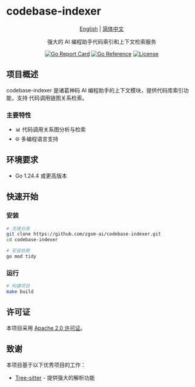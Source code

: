 # codebase-indexer

<div align="center">

[English](./README.md) | [简体中文](./README_zh.md)

强大的 AI 编程助手代码索引和上下文检索服务

[![Go Report Card](https://goreportcard.com/badge/github.com/zgsm-ai/codebase-indexer)](https://goreportcard.com/report/github.com/zgsm-ai/codebase-indexer)
[![Go Reference](https://pkg.go.dev/badge/github.com/zgsm-ai/codebase-indexer.svg)](https://pkg.go.dev/github.com/zgsm-ai/codebase-indexer)
[![License](https://img.shields.io/github/license/zgsm-ai/codebase-indexer)](LICENSE)

</div>

## 项目概述

codebase-indexer 是诸葛神码 AI 编程助手的上下文模块，提供代码库索引功能，支持 代码调用链图关系检索。

### 主要特性

- 📊 代码调用关系图分析与检索
- 🌐 多编程语言支持

## 环境要求

- Go 1.24.4 或更高版本

## 快速开始

### 安装

```bash
# 克隆仓库
git clone https://github.com/zgsm-ai/codebase-indexer.git
cd codebase-indexer

# 安装依赖
go mod tidy
```

### 运行

```bash
# 构建项目
make build

```

## 许可证

本项目采用 [Apache 2.0 许可证](LICENSE)。

## 致谢

本项目基于以下优秀项目的工作：

- [Tree-sitter](https://github.com/tree-sitter) - 提供强大的解析功能